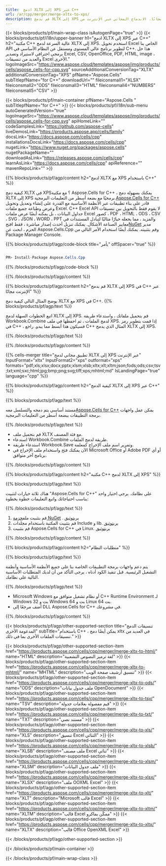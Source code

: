 ```yaml
---
title:  ادمج XLTX إلى XPS عبر C++
url: /ar/cpp/merger/merge-xltx-to-xps/ 
description: قم بدمج XLTX إلى XPS عبر الإنترنت مجانًا. الاندماج المجاني عبر الإنترنت من XLTX إلى XPS. دمج XLTX في Word و Excel و PPTX و PDF و JPG و HTML و ODS و SVG و XPS والمزيد.
---
```

{{< blocks/products/pf/main-wrap-class isAutogenPage="true" >}}
{{< blocks/products/pf/i18n/upper-banner h1="ادمج XLTX إلى XPS عبر C++" h2="مكتبة C++ عالية السرعة لدمج XLTX إلى XPS. استخدم تحويل Excel الخاص بنا API لتطوير برنامج عالي المستوى ومستقل عن النظام الأساسي في C++. هذا حل برمجي احترافي لاستيراد وتصدير Excel, CSV, OpenOffice, PDF, HTML, image ، والعديد من تنسيقات Excel الأخرى." logoImageSrc="https://www.aspose.cloud/templates/aspose/img/products/cells/aspose_cells-for-cpp.svg" sourceAdditionalConversionTag="XLTX" additionalConversionTag="XPS" pfName="Aspose.Cells" subTitlepfName="for C++" downloadUrl="" fileiconsmall1="XLSX" fileiconsmall2="ODS" fileiconsmall3="HTML" fileiconsmall4="NUMBERS" fileiconsmall5="CSV" >}}

{{< blocks/products/pf/main-container pfName="Aspose.Cells " subTitlepfName="for C++" >}}
{{< blocks/products/pf/i18n/sub-menu autoGeneratedVersion="true" logoImageSrc="https://www.aspose.cloud/templates/aspose/img/products/cells/aspose_cells-for-cpp.svg" apiHomeLink="" codeSamplesLink="https://github.com/aspose-cells" liveDemosLink="https://products.aspose.app/cells/family" docsLink="https://docs.aspose.com/cells/cpp" installationsDocsLink="https://docs.aspose.com/cells/cpp" nugetLink="https://www.nuget.org/packages/aspose.cells" nugetPackageName="" downloadAsLink="https://releases.aspose.com/cells/cpp" learnAsLink="https://docs.aspose.com/cells/cpp" apiReference="" mavenRepoLink="" >}}

{{% blocks/products/pf/agp/content h2="ادمج XLTX مع XPS باستخدام C++" %}}

 كيفية دمج XLTX في XPS؟ مع مكتبة Aspose.Cells for C++ ، يمكنك بسهولة دمج XLTX إلى XPS برمجيًا مع بضعة أسطر من التعليمات البرمجية.[Aspose.Cells for C++](https://products.aspose.com/cells/cpp) قادر على بناء تطبيقات عبر الأنظمة الأساسية مع القدرة على إنشاء وتعديل وتحويل وعرض وطباعة جميع ملفات Excel. C++ Excel API لا يقوم فقط بالتحويل بين تنسيقات جداول البيانات ، بل يمكنه أيضًا عرض ملفات Excel كصور ، PDF ، HTML ، ODS ، CSV ، SVG ، JSON ، WORD ، PPT والمزيد ، مما يجعله خيارًا مثاليًا لتبادل المستندات في معايير الصناعة الأشكال. يمكنك تنزيل أحدث إصدار مباشرة ، فقط افتح[NuGet](https://www.nuget.org/packages/Aspose.Cells.Cpp/) مدير الحزم ، ابحث عن Aspose.Cells.Cpp وقم بتثبيته. يمكنك أيضًا استخدام الأمر التالي من Package Manager Console.

{{% blocks/products/pf/agp/code-block title="يأمر" offSpacer="true" %}}

```cs

PM> Install-Package Aspose.Cells.Cpp

```

{{% /blocks/products/pf/agp/code-block %}}

{{% /blocks/products/pf/agp/content %}}

{{% blocks/products/pf/agp/content h2="قم بدمج XLTX إلى XPS في C++ عبر الإنترنت مجانًا" %}}

يوضح المثال التالي كيفية دمج XLTX مع XPS في C++.
{{% blocks/products/pf/agp/text %}}

اتبع الخطوات السهلة لدمج XLTX إلى XPS. قم بتحميل ملفاتك ، واستدعاء طريقة Workbook.Combine لدمج الملفات ، ثم احفظها في ملف XPS. إذا قمت بتطوير رمز في C++ ، فسيكون هذا أبسط مما يبدو. راجع C++ المثال الذي يدمج XLTX إلى XPS.

{{% /blocks/products/pf/agp/text %}}

{{% /blocks/products/pf/agp/content %}}

{{% cells-merger title="تطبيق مجاني لدمج XLTX إلى XPS عبر الإنترنت" InputFormat="xltx" InputFormat2="xps" outformat="xps" formats="pdf;xls;xlsx;docx;pptx;xlsm;xlsb;xltx;xlt;xltm;json;fods;ods;csv;tsv;txt;xml;sxc;html;jpg;bmp;png;svg;tiff;xps;mhtml;md" IsLandingPage="true" language="cpp" %}}

{{% blocks/products/pf/agp/content h2="كيفية الدمج XLTX إلى XPS عبر C++" %}}

{{% blocks/products/pf/agp/text %}}

 مستند أساسي يتم دمجه والتسلسل معه[Aspose.Cells for C++](https://products.aspose.com/cells/cpp) يمكن عمل واجهات برمجة التطبيقات ببضعة أسطر من التعليمات البرمجية.

{{% /blocks/products/pf/agp/text %}}

+ قم بتحميل ملف XLTX مع فئة المصنف.
+ استدعاء Workbook.Combine طريقة لدمج الملفات.
+ استدعاء طريقة Workbook.Save وتمرير اسم ملف الإخراج كمعلمة.
+ الآن يمكنك فتح واستخدام ملف الإخراج في Microsoft Office أو Adobe PDF أو أي برنامج آخر متوافق.

{{% /blocks/products/pf/agp/content %}}

{{% blocks/products/pf/agp/content h2="مكتبة C++ لدمج XLTX إلى XPS" %}}

{{% blocks/products/pf/agp/text %}}

هناك ثلاثة خيارات لتثبيت "Aspose.Cells for C++" على نظامك. يرجى اختيار واحد يناسب احتياجاتك واتبع التعليمات خطوة بخطوة:

{{% /blocks/products/pf/agp/text %}}

1.  قم بتثبيت ملف[حزمة NuGet](https://www.nuget.org/packages/Aspose.Cells.Cpp/) . يرى[توثيق](https://docs.aspose.com/cells/cpp/installation/#using-nuget-package-manager)
1.  قم بتثبيت المكتبة باستخدام مجلدات Include و lib. يرى[توثيق](https://docs.aspose.com/cells/cpp/installation/#using-include-and-lib-folders)
1. قم بتثبيت Aspose.Cells for C++ في Linux. يرى[توثيق](https://docs.aspose.com/cells/cpp/installation/#installing-asposecells-for-c-in-linux)


{{% /blocks/products/pf/agp/content %}}

 
{{% blocks/products/pf/agp/content h2="متطلبات النظام" %}}

{{% blocks/products/pf/agp/text %}}

يتم دعم واجهات برمجة التطبيقات الخاصة بنا على جميع الأنظمة الأساسية وأنظمة التشغيل الرئيسية. قبل تنفيذ الكود أدناه ، يرجى التأكد من أن لديك المتطلبات الأساسية التالية على نظامك.

{{% /blocks/products/pf/agp/text %}}

- Microsoft Windows أو نظام تشغيل متوافق مع C++ Runtime Environment لـ Windows 32 بت و Windows 64 بت و Linux 64 بت.
- أضف مرجعًا إلى DLL Aspose.Cells for C++ في مشروعك.


{{% /blocks/products/pf/agp/content %}}


{{< blocks/products/pf/agp/other-supported-section title="تنسيقات الدمج المدعومة الأخرى" subTitle="باستخدام C++ ، يمكن أيضًا دمج xltx في العديد من تنسيقات الملفات الأخرى بما في ذلك." >}}

{{< blocks/products/pf/agp/other-supported-section-item href="https://products.aspose.com/cells/cpp/merger/merge-xltx-to-html/" name="HTML" description="لغة ترميز النصوص التشعبية" >}}
{{< blocks/products/pf/agp/other-supported-section-item href="https://products.aspose.com/cells/cpp/merger/merge-xltx-to-mhtml/" name="MHTML" description="تنسيق أرشيف صفحة الويب" >}}
{{< blocks/products/pf/agp/other-supported-section-item href="https://products.aspose.com/cells/cpp/merger/merge-xltx-to-ods/" name="ODS" description="ملف جدول بيانات OpenDocument" >}}
{{< blocks/products/pf/agp/other-supported-section-item href="https://products.aspose.com/cells/cpp/merger/merge-xltx-to-tsv/" name="TSV" description="قيم مفصولة بعلامات جدولة" >}}
{{< blocks/products/pf/agp/other-supported-section-item href="https://products.aspose.com/cells/cpp/merger/merge-xltx-to-txt/" name="TXT" description="مستند نصي" >}}
{{< blocks/products/pf/agp/other-supported-section-item href="https://products.aspose.com/cells/cpp/merger/merge-xltx-to-xls/" name="XLS" description="تنسيق Excel الثنائي" >}}
{{< blocks/products/pf/agp/other-supported-section-item href="https://products.aspose.com/cells/cpp/merger/merge-xltx-to-xlsb/" name="XLSB" description="ملف مصنف Excel ثنائي" >}}
{{< blocks/products/pf/agp/other-supported-section-item href="https://products.aspose.com/cells/cpp/merger/merge-xltx-to-xlsm/" name="XLSM" description="ملف جدول البيانات" >}}
{{< blocks/products/pf/agp/other-supported-section-item href="https://products.aspose.com/cells/cpp/merger/merge-xltx-to-xlsx/" name="XLSX" description="ملف OOXML Excel" >}}
{{< blocks/products/pf/agp/other-supported-section-item href="https://products.aspose.com/cells/cpp/merger/merge-xltx-to-xlt/" name="XLT" description="Microsoft قالب Excel" >}}
{{< blocks/products/pf/agp/other-supported-section-item href="https://products.aspose.com/cells/cpp/merger/merge-xltx-to-xltm/" name="XLTM" description="قالب Excel ممكّن بماكرو" >}}
{{< blocks/products/pf/agp/other-supported-section-item href="https://products.aspose.com/cells/cpp/merger/merge-xltx-to-xltx/" name="XLTX" description="قالب Office OpenXML Excel" >}}

{{< /blocks/products/pf/agp/other-supported-section >}}

{{< /blocks/products/pf/main-container >}}
    
{{< /blocks/products/pf/main-wrap-class >}}
